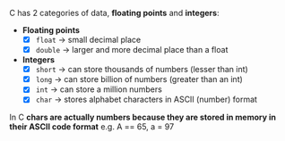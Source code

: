 C has 2 categories of data, **floating points** and **integers**:
- **Floating points**
    - [x] `float` -> small decimal place
    - [x] `double` -> larger and more decimal place than a float
- **Integers**
    - [x] `short` -> can store thousands of numbers (lesser than int)
    - [x] `long` -> can store billion of numbers (greater than an int)
    - [x] `int` -> can store a million numbers
    - [x] `char` -> stores alphabet characters in ASCII (number) format

In C **chars are actually numbers because they are stored in memory in their ASCII code format** e.g. A == 65, a = 97